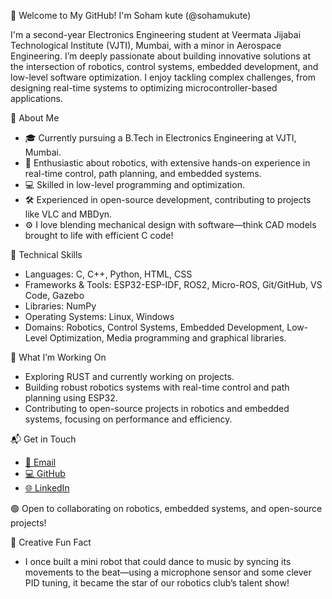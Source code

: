 👋 Welcome to My GitHub! I'm Soham kute (@sohamukute)

I'm a second-year Electronics Engineering student at Veermata Jijabai Technological Institute (VJTI), Mumbai, with a minor in Aerospace Engineering. I’m deeply passionate about building innovative solutions at the intersection of robotics, control systems, embedded development, and low-level software optimization. I enjoy tackling complex challenges, from designing real-time systems to optimizing microcontroller-based applications.

🚀 About Me

- 🎓 Currently pursuing a B.Tech in Electronics Engineering at VJTI, Mumbai.
- 🤖 Enthusiastic about robotics, with extensive hands-on experience in real-time control, path planning, and embedded systems.
- 💻 Skilled in low-level programming and optimization.
- 🛠️ Experienced in open-source development, contributing to projects like VLC and MBDyn.
- ⚙️ I love blending mechanical design with software—think CAD models brought to life with efficient C code!



🔧 Technical Skills

- Languages: C, C++, Python, HTML, CSS
- Frameworks & Tools: ESP32-ESP-IDF, ROS2, Micro-ROS, Git/GitHub, VS Code, Gazebo
- Libraries: NumPy
- Operating Systems: Linux, Windows
- Domains: Robotics, Control Systems, Embedded Development, Low-Level Optimization, Media programming and graphical libraries.



🎯 What I’m Working On

- Exploring RUST and currently working on projects.
- Building robust robotics systems with real-time control and path planning using ESP32.
- Contributing to open-source projects in robotics and embedded systems, focusing on performance and efficiency.


📬 Get in Touch

- [📧 Email](officialsohamukute@gmail.com)
- [💻 GitHub](https://github.com/sohamukute)
- [🌐 LinkedIn](https://www.linkedin.com/in/sohamukute/)

🟢 Open to collaborating on robotics, embedded systems, and open-source projects!


🎉 Creative Fun Fact
- I once built a mini robot that could dance to music by syncing its movements to the beat—using a microphone sensor and some clever PID tuning, it became the star of our robotics club’s talent show!
